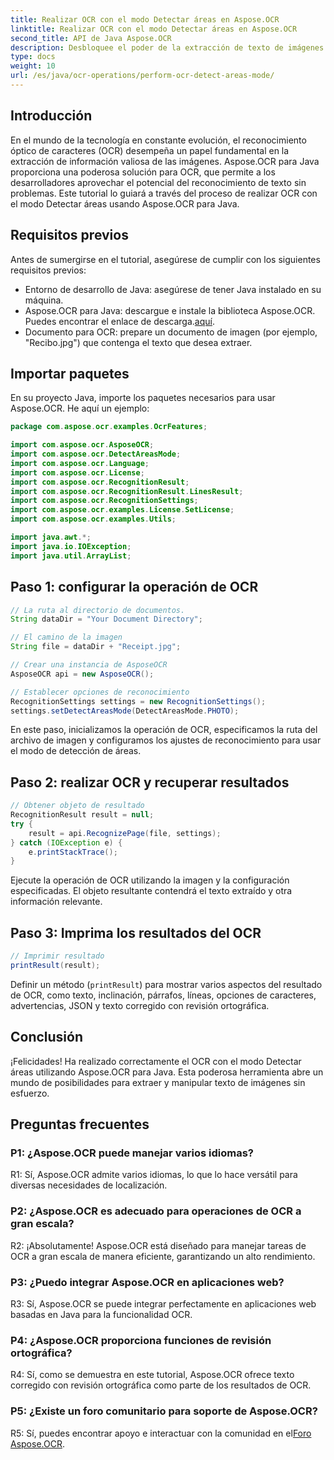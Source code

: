 ```yaml
---
title: Realizar OCR con el modo Detectar áreas en Aspose.OCR
linktitle: Realizar OCR con el modo Detectar áreas en Aspose.OCR
second_title: API de Java Aspose.OCR
description: Desbloquee el poder de la extracción de texto de imágenes con Aspose.OCR para Java. Un tutorial completo sobre OCR con el modo Detectar áreas.
type: docs
weight: 10
url: /es/java/ocr-operations/perform-ocr-detect-areas-mode/
---
```

## Introducción

En el mundo de la tecnología en constante evolución, el reconocimiento óptico de caracteres (OCR) desempeña un papel fundamental en la extracción de información valiosa de las imágenes. Aspose.OCR para Java proporciona una poderosa solución para OCR, que permite a los desarrolladores aprovechar el potencial del reconocimiento de texto sin problemas. Este tutorial lo guiará a través del proceso de realizar OCR con el modo Detectar áreas usando Aspose.OCR para Java.

## Requisitos previos

Antes de sumergirse en el tutorial, asegúrese de cumplir con los siguientes requisitos previos:

- Entorno de desarrollo de Java: asegúrese de tener Java instalado en su máquina.
-  Aspose.OCR para Java: descargue e instale la biblioteca Aspose.OCR. Puedes encontrar el enlace de descarga.[aquí](https://releases.aspose.com/ocr/java/).
- Documento para OCR: prepare un documento de imagen (por ejemplo, "Recibo.jpg") que contenga el texto que desea extraer.

## Importar paquetes

En su proyecto Java, importe los paquetes necesarios para usar Aspose.OCR. He aquí un ejemplo:

```java
package com.aspose.ocr.examples.OcrFeatures;

import com.aspose.ocr.AsposeOCR;
import com.aspose.ocr.DetectAreasMode;
import com.aspose.ocr.Language;
import com.aspose.ocr.License;
import com.aspose.ocr.RecognitionResult;
import com.aspose.ocr.RecognitionResult.LinesResult;
import com.aspose.ocr.RecognitionSettings;
import com.aspose.ocr.examples.License.SetLicense;
import com.aspose.ocr.examples.Utils;

import java.awt.*;
import java.io.IOException;
import java.util.ArrayList;
```

## Paso 1: configurar la operación de OCR

```java
// La ruta al directorio de documentos.
String dataDir = "Your Document Directory";

// El camino de la imagen
String file = dataDir + "Receipt.jpg";

// Crear una instancia de AsposeOCR
AsposeOCR api = new AsposeOCR();

// Establecer opciones de reconocimiento
RecognitionSettings settings = new RecognitionSettings();
settings.setDetectAreasMode(DetectAreasMode.PHOTO);
```

En este paso, inicializamos la operación de OCR, especificamos la ruta del archivo de imagen y configuramos los ajustes de reconocimiento para usar el modo de detección de áreas.

## Paso 2: realizar OCR y recuperar resultados

```java
// Obtener objeto de resultado
RecognitionResult result = null;
try {
    result = api.RecognizePage(file, settings);
} catch (IOException e) {
    e.printStackTrace();
}
```

Ejecute la operación de OCR utilizando la imagen y la configuración especificadas. El objeto resultante contendrá el texto extraído y otra información relevante.

## Paso 3: Imprima los resultados del OCR

```java
// Imprimir resultado
printResult(result);
```

Definir un método (`printResult`) para mostrar varios aspectos del resultado de OCR, como texto, inclinación, párrafos, líneas, opciones de caracteres, advertencias, JSON y texto corregido con revisión ortográfica.

## Conclusión

¡Felicidades! Ha realizado correctamente el OCR con el modo Detectar áreas utilizando Aspose.OCR para Java. Esta poderosa herramienta abre un mundo de posibilidades para extraer y manipular texto de imágenes sin esfuerzo.

## Preguntas frecuentes

### P1: ¿Aspose.OCR puede manejar varios idiomas?

R1: Sí, Aspose.OCR admite varios idiomas, lo que lo hace versátil para diversas necesidades de localización.

### P2: ¿Aspose.OCR es adecuado para operaciones de OCR a gran escala?

R2: ¡Absolutamente! Aspose.OCR está diseñado para manejar tareas de OCR a gran escala de manera eficiente, garantizando un alto rendimiento.

### P3: ¿Puedo integrar Aspose.OCR en aplicaciones web?

R3: Sí, Aspose.OCR se puede integrar perfectamente en aplicaciones web basadas en Java para la funcionalidad OCR.

### P4: ¿Aspose.OCR proporciona funciones de revisión ortográfica?

R4: Sí, como se demuestra en este tutorial, Aspose.OCR ofrece texto corregido con revisión ortográfica como parte de los resultados de OCR.

### P5: ¿Existe un foro comunitario para soporte de Aspose.OCR?

 R5: Sí, puedes encontrar apoyo e interactuar con la comunidad en el[Foro Aspose.OCR](https://forum.aspose.com/c/ocr/16).